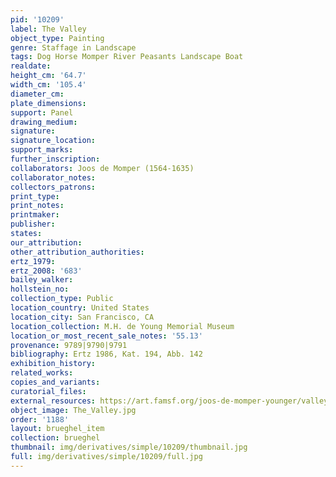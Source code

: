 ```yaml
---
pid: '10209'
label: The Valley
object_type: Painting
genre: Staffage in Landscape
tags: Dog Horse Momper River Peasants Landscape Boat
realdate: 
height_cm: '64.7'
width_cm: '105.4'
diameter_cm: 
plate_dimensions: 
support: Panel
drawing_medium: 
signature: 
signature_location: 
support_marks: 
further_inscription: 
collaborators: Joos de Momper (1564-1635)
collaborator_notes: 
collectors_patrons: 
print_type: 
print_notes: 
printmaker: 
publisher: 
states: 
our_attribution: 
other_attribution_authorities: 
ertz_1979: 
ertz_2008: '683'
bailey_walker: 
hollstein_no: 
collection_type: Public
location_country: United States
location_city: San Francisco, CA
location_collection: M.H. de Young Memorial Museum
location_or_most_recent_sale_notes: '55.13'
provenance: 9789|9790|9791
bibliography: Ertz 1986, Kat. 194, Abb. 142
exhibition_history: 
related_works: 
copies_and_variants: 
curatorial_files: 
external_resources: https://art.famsf.org/joos-de-momper-younger/valley-5513
object_image: The_Valley.jpg
order: '1188'
layout: brueghel_item
collection: brueghel
thumbnail: img/derivatives/simple/10209/thumbnail.jpg
full: img/derivatives/simple/10209/full.jpg
---
```


